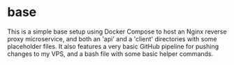 # base
This is a simple base setup using Docker Compose to host an Nginx reverse proxy
microservice, and both an 'api' and a 'client' directories with some placeholder
files.
It also features a very basic GitHub pipeline for pushing changes to my VPS, and
a bash file with some basic helper commands.